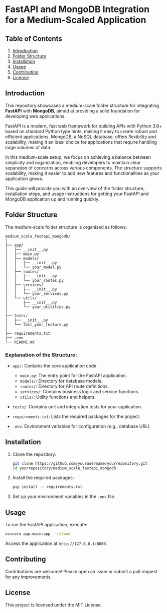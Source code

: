 
# FastAPI and MongoDB Integration for a Medium-Scaled Application

## Table of Contents
1. [Introduction](#introduction)
2. [Folder Structure](#folder-structure)
3. [Installation](#installation)
4. [Usage](#usage)
5. [Contributing](#contributing)
6. [License](#license)

## Introduction
This repository showcases a medium-scale folder structure for integrating **FastAPI** with **MongoDB**, aimed at providing a solid foundation for developing web applications. 

FastAPI is a modern, fast web framework for building APIs with Python 3.6+ based on standard Python type hints, making it easy to create robust and efficient applications. MongoDB, a NoSQL database, offers flexibility and scalability, making it an ideal choice for applications that require handling large volumes of data.

In this medium-scale setup, we focus on achieving a balance between simplicity and organization, enabling developers to maintain clear separation of concerns across various components. The structure supports scalability, making it easier to add new features and functionalities as your application grows.

This guide will provide you with an overview of the folder structure, installation steps, and usage instructions for getting your FastAPI and MongoDB application up and running quickly.

## Folder Structure
The medium-scale folder structure is organized as follows:

```
medium_scale_fastapi_mongodb/
│
├── app/
│   ├── __init__.py
│   ├── main.py
│   ├── models/
│   │   ├── __init__.py
│   │   └── your_model.py
│   ├── routes/
│   │   ├── __init__.py
│   │   └── your_routes.py
│   ├── services/
│   │   ├── __init__.py
│   │   └── your_services.py
│   └── utils/
│       ├── __init__.py
│       └── your_utilities.py
│
├── tests/
│   ├── __init__.py
│   └── test_your_feature.py
│
├── requirements.txt
├── .env
└── README.md
```

### Explanation of the Structure:
- `app/`: Contains the core application code.
  - `main.py`: The entry point for the FastAPI application.
  - `models/`: Directory for database models.
  - `routes/`: Directory for API route definitions.
  - `services/`: Contains business logic and service functions.
  - `utils/`: Utility functions and helpers.
  
- `tests/`: Contains unit and integration tests for your application.

- `requirements.txt`: Lists the required packages for the project.

- `.env`: Environment variables for configuration (e.g., database URL).

## Installation
1. Clone the repository:
   ```bash
   git clone https://github.com/yourusername/yourrepository.git
   cd yourrepository/medium_scale_fastapi_mongodb
   ```

2. Install the required packages:
   ```bash
   pip install -r requirements.txt
   ```

3. Set up your environment variables in the `.env` file.

## Usage
To run the FastAPI application, execute:
```bash
uvicorn app.main:app --reload
```
Access the application at `http://127.0.0.1:8000`.

## Contributing
Contributions are welcome! Please open an issue or submit a pull request for any improvements.

## License
This project is licensed under the MIT License.
